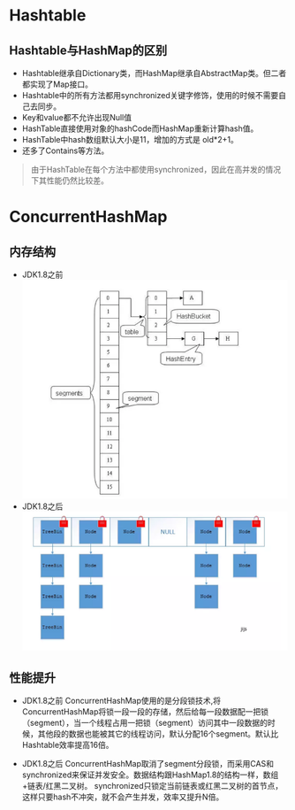 # Hashtable
## Hashtable与HashMap的区别
- Hashtable继承自Dictionary类，而HashMap继承自AbstractMap类。但二者都实现了Map接口。
- Hashtable中的所有方法都用synchronized关键字修饰，使用的时候不需要自己去同步。
- Key和value都不允许出现Null值
- HashTable直接使用对象的hashCode而HashMap重新计算hash值。
- HashTable中hash数组默认大小是11，增加的方式是 old*2+1。
- 还多了Contains等方法。
>由于HashTable在每个方法中都使用synchronized，因此在高并发的情况下其性能仍然比较差。

# ConcurrentHashMap

## 内存结构
- JDK1.8之前
![ConcurrentHashMap存储结构](../../img/ConcurrentHashMap存储结构.png)
- JDK1.8之后
![ConcurrentHashMap存储结构-18](../../img/ConcurrentHashMap存储结构-18.png)

## 性能提升
- JDK1.8之前
ConcurrentHashMap使用的是分段锁技术,将ConcurrentHashMap将锁一段一段的存储，然后给每一段数据配一把锁（segment），当一个线程占用一把锁（segment）访问其中一段数据的时候，其他段的数据也能被其它的线程访问，默认分配16个segment。默认比Hashtable效率提高16倍。

- JDK1.8之后
ConcurrentHashMap取消了segment分段锁，而采用CAS和synchronized来保证并发安全。数据结构跟HashMap1.8的结构一样，数组+链表/红黑二叉树。
synchronized只锁定当前链表或红黑二叉树的首节点，这样只要hash不冲突，就不会产生并发，效率又提升N倍。